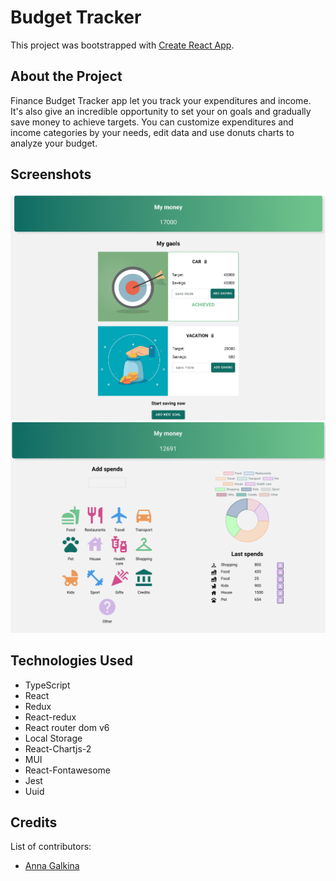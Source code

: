 # Budget Tracker

This project was bootstrapped with [Create React App](https://github.com/facebook/create-react-app).

## About the Project

Finance Budget Tracker app let you track your expenditures and income. 
It's also give an incredible opportunity to set your on goals and gradually save money to achieve targets. 
You can customize expenditures and income categories by your needs, edit data and use donuts charts to analyze your budget. 

## Screenshots

![Project screenshot](/src/assets/images/screenshots/Screenshot%202022-10-11%20at%2020.40.13.png)
![Project screenshot](/src/assets/images/screenshots/Screenshot%202022-10-11%20at%2020.43.22.png)

## Technologies Used

- TypeScript
- React
- Redux
- React-redux
- React router dom v6
- Local Storage
- React-Chartjs-2
- MUI
- React-Fontawesome
- Jest
- Uuid

## Credits
List of contributors:
- [Anna Galkina](https://github.com/AnyaGalkina)
